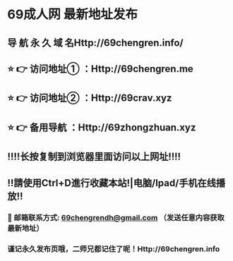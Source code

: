
# 69成人网 最新地址发布 

## 导 航 永 久 域 名Http://69chengren.info/

## ⭐️ 👉 访问地址① ：Http://69chengren.me

## ⭐️ 👉 访问地址② ：Http://69crav.xyz

## ⭐️ 👉 备用导航 ：Http://69zhongzhuan.xyz

## ‼️‼️长按复制到浏览器里面访问以上网址‼️‼️
## ‼️請使用Ctrl+D進行收藏本站!|电脑/Ipad/手机在线播放‼️
### 📧 邮箱联系方式: 69chengrendh@gmail.com （发送任意内容获取最新地址）
### 谨记永久发布页哦，二师兄都记住了呢！Http://69chengren.info
